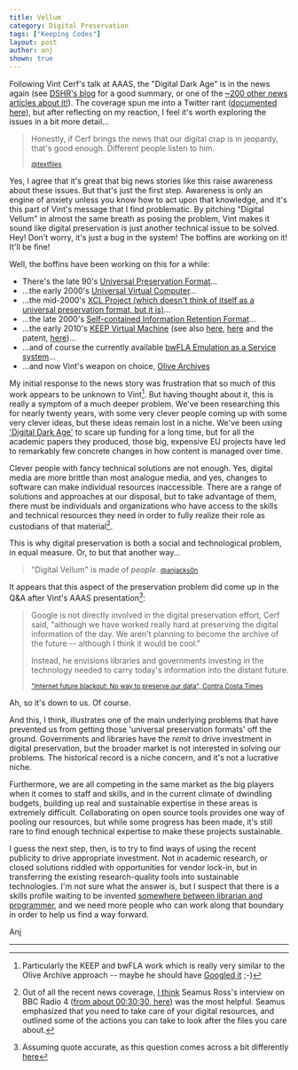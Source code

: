 ```yaml
---
title: Vellum
category: Digital Preservation
tags: ["Keeping Codes"]
layout: post
author: anj
shown: true
---
```


Following Vint Cerf's talk at AAAS, the "Digital Dark Age" is in the news again (see [DSHR's blog](http://blog.dshr.org/2015/02/vint-cerfs-talk-at-aaas.html) for a good summary, or one of the [~200 other news articles about it!](https://www.google.co.uk/search?q=%22digital+vellum%22&tbm=nws)). The coverage spun me into a Twitter rant ([documented here](http://ws-dl.blogspot.co.uk/2015/02/2015-02-17-reactions-to-vint-cerfs.html)), but after reflecting on my reaction, I feel it's worth exploring the issues in a bit more detail...

<!--break-->

> Honestly, if Cerf brings the news that our digital crap is in jeopardy, that's good enough. Different people listen to him.
> 
> <small>[@textfiles](https://twitter.com/textfiles/status/566257028071714817)</small>

Yes, I agree that it's great that big news stories like this raise awareness about these issues. But that's just the first step. Awareness is only an engine of anxiety unless you know how to act upon that knowledge, and it's this part of Vint's message that I find problematic. By pitching  "Digital Vellum" in almost the same breath as posing the problem, Vint makes it sound like digital preservation is just another technical issue to be solved. Hey! Don't worry, it's just a bug in the system! The boffins are working on it! It'll be fine!

Well, the boffins have been working on this for a while:

* There's the late 90's [Universal Preservation Format](http://info.wgbh.org/upf/)...
* ...the early 2000's [Universal Virtual Computer](http://en.wikipedia.org/wiki/UVC-based_preservation)...
* ...the mid-2000's [XCL Project (which doesn't think of itself as a universal preservation format, but it is)](http://planetarium.hki.uni-koeln.de/planets_cms/)...
* ...the late 2000's [Self-contained Information Retention Format](http://www.snia.org/SIRF)...
* ...the early 2010's [KEEP Virtual Machine](http://www.keep-project.eu/ezpub2/index.php?/eng/About-KEEP/Technical-solution/Progress-beyond-the-state-of-the-art) (see also [here](http://www.keep-project.eu/downloads/training/09kvm.pdf), [here](http://eprints.port.ac.uk/3417/) and the patent, [here](http://worldwide.espacenet.com/publicationDetails/biblio?CC=WO&NR=03052542&KC=&FT=E&locale=en_EP))...
* ...and of course the currently available [bwFLA Emulation as a Service system](http://bw-fla.uni-freiburg.de/)...
* ...and now Vint's weapon on choice, [Olive Archives](https://olivearchive.org/)

My initial response to the news story was frustration that so much of this work appears to be unknown to Vint[^1]. But having thought about it, this is really a symptom of a much deeper problem. We've been researching this for nearly twenty years, with some very clever people coming up with some very clever ideas, but these ideas remain lost in a niche. We've been using ['Digital Dark Age'](https://twitter.com/anjacks0n/status/566252699768090624) to scare up funding for a long time, but for all the academic papers they produced, those big, expensive EU projects have led to remarkably few concrete changes in how content is managed over time. 

Clever people with fancy technical solutions are not enough. Yes, digital media are more brittle than most analogue media, and yes, changes to software can make individual resources inaccessible. There are a range of solutions and approaches at our disposal, but to take advantage of them, there must be individuals and organizations who have access to the skills and technical resources they need in order to fully realize their role as custodians of that material[^2]. 

This is why digital preservation is both a social and technological problem, in equal measure. Or, to but that another way...

> "Digital Vellum" is made of *people*.
> <small>[@anjacks0n](https://twitter.com/anjacks0n/status/567684803861151744)</small>

It appears that this aspect of the preservation problem did come up in the Q&A after Vint's AAAS presentation[^3]:

> Google is not directly involved in the digital preservation effort, Cerf said, "although we have worked really hard at preserving the digital information of the day. We aren't planning to become the archive of the future -- although I think it would be cool."
>
> Instead, he envisions libraries and governments investing in the technology needed to carry today's information into the distant future. 
>
> <small>["Internet future blackout: No way to preserve our data", Contra Costa Times](http://www.contracostatimes.com/education/ci_27516239/internet-future-blackout-no-way-preserve-our-data)</small>

Ah, so it's down to us. Of course.

And this, I think, illustrates one of the main underlying problems that have prevented us from getting those 'universal preservation formats' off the ground. Governments and libraries have the *remit* to drive investment in digital preservation, but the broader market is not interested in solving our problems. The historical record is a niche concern, and it's not a lucrative niche.

Furthermore, we are all competing in the same market as the big players when it comes to staff and skills, and in the current climate of dwindling budgets, building up real and sustainable expertise in these areas is extremely difficult. Collaborating on open source tools provides one way of pooling our resources, but while some progress has been made, it's still rare to find enough technical expertise to make these projects sustainable.

I guess the next step, then, is to try to find ways of using the recent publicity to drive appropriate investment. Not in academic research, or closed solutions riddled with opportunities for vendor lock-in, but in transferring the existing research-quality tools into sustainable technologies. I'm not sure what the answer is, but I suspect that there is a skills profile waiting to be invented [somewhere between librarian and programmer](http://britishlibrary.typepad.co.uk/digital-scholarship/2015/02/what-would-library-carpentry-look-like.html), and we need more people who can work along that boundary in order to help us find a way forward.

Anj

----

[^1]: Particularly the KEEP and bwFLA work which is really very similar to the Olive Archive approach -- maybe he should have [Googled it](https://www.google.co.uk/search?q=emulation+as+a+service) ;-)
[^2]: Out of all the recent news coverage, [I think](https://twitter.com/anjacks0n/status/566293872238940162) Seamus Ross's interview on BBC Radio 4 ([from about 00:30:30, here](http://www.bbc.co.uk/programmes/b051w4dr)) was the most helpful. Seamus emphasized that you need to take care of your digital resources, and outlined some of the actions you can take to look after the files you care about.
[^3]: Assuming quote accurate, as this question comes across a bit differently [here](http://dailyfreepress.com/2015/02/19/digital-dark-age-threatens-to-swallow-civilizations-bytes-expert-warns/)
